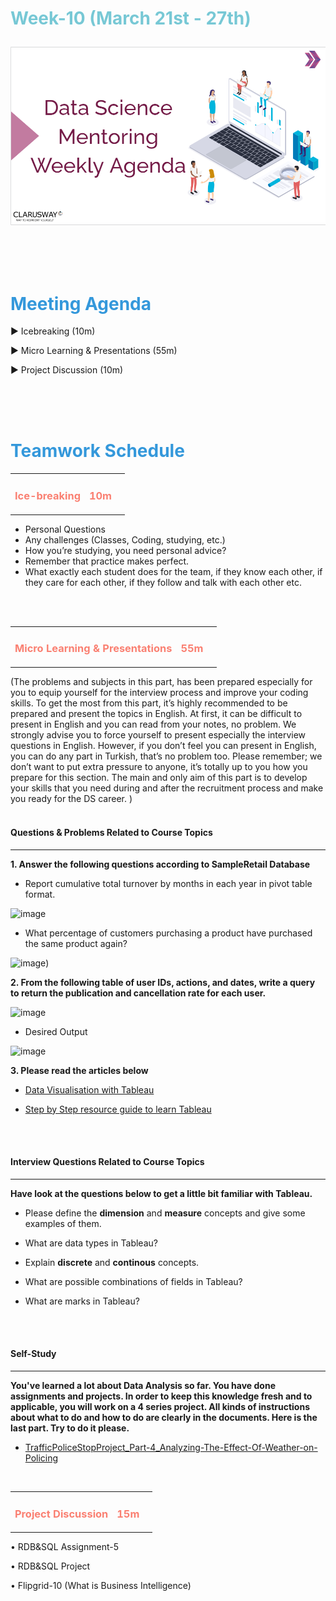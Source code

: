 <h1><strong><span style="color: #77C8D5;">Week-10 (March 21st - 27th)</strong></span>

![logo](ds_agenda_logo.png)

<br>

<h1><strong><span style="color: #3498DB;">Meeting Agenda</strong></h1></span>

<span class="c16 c30">▶ </span><span
class="c42 c82">Icebreaking (10m)</span><span class="c16 c23"> </span>

<span class="c16 c30">▶ </span><span
class="c42 c82">Micro Learning & Presentations (55m)</span><span class="c46 c42 c48"> </span>

<span class="c30">▶ </span><span class="c46 c48 c42">Project Discussion (10m)</span>

<br>
<br>
<br>

<div style="page-break-after: always;"></div>

<h1><strong><span style="color: #3498DB;">Teamwork Schedule</strong></h1></span>

<table style= "width:100%;">
                <tr>
                <td style="color: #FA8072; text-align:left "><h3><strong><p>Ice-breaking</td>
                <td style="color: #FA8072; text-align:right;"><h3><strong><p>10m</p><td>                </tr>
</table>

- Personal Questions 
- Any challenges (Classes, Coding, studying, etc.) 
- How you’re studying, you need personal advice? 
- Remember that practice makes perfect. 
- What exactly each student does for the team, if they know each other, if they care for each other, if they follow and talk with each other etc. 

<br>
<br>

<table style= "width:100%;">
                <tr>
                <td style="color: #FA8072; text-align:left "><h3><strong><p>Micro Learning & Presentations</td>
                <td style="color: #FA8072; text-align:right;"><h3><strong><p>55m</p><td>                </tr>
</table>
(The problems and subjects in this part, has been prepared especially for you to equip yourself for the interview process and improve your coding skills. To get the most from this part, it’s highly recommended to be prepared and present the topics in English. 
At first, it can be difficult to present in English and you can read from your notes, no problem. We strongly advise you to force yourself to present especially the interview questions in English. However, if you don’t feel you can present in English, you can do any part in Turkish, that’s no problem too. 
Please remember; we don’t want to put extra pressure to anyone, it’s totally up to you how you prepare for this section. The main and only aim of this part is to develop your skills that you need during and after the recruitment process and make you ready for the DS career.
)
<br>
<br>
<h4><strong>Questions & Problems Related to Course Topics</strong></h4>
<hr>

**1. Answer the following questions according to SampleRetail Database**
                  
- Report cumulative total turnover by months in each year in pivot table format. 
                  
![image](https://user-images.githubusercontent.com/81585635/156935630-d313d67c-8b38-47cb-b502-1e9ac045d033.png)

- What percentage of customers purchasing a product have purchased the same product again?
                  
 ![image](https://user-images.githubusercontent.com/81585635/159159730-b201d14e-c9d2-4d52-99e8-2c4093cdbb2d.png))         
                  
**2. From the following table of user IDs, actions, and dates, write a query to return the publication and cancellation rate for each user.**
                  
![image](https://user-images.githubusercontent.com/81585635/156936098-f30dacfa-a219-4600-aca9-c854eaf1fcef.png)

- Desired Output
                  
![image](https://user-images.githubusercontent.com/81585635/156936011-fbb10894-f3c5-426c-9a36-8d1fa52235ba.png)
                  
**3. Please read the articles below**
                  
- [Data Visualisation with Tableau](https://pandeyparul.medium.com/data-visualisation-with-tableau-150f99a39bba)
                  
- [Step by Step resource guide to learn Tableau](https://www.analyticsvidhya.com/learning-paths-data-science-business-analytics-business-intelligence-big-data/tableau-learning-path/)               
<br>             

                  
<br>
<h4><strong>Interview Questions Related to Course Topics</strong></h4>
<hr>

**Have look at the questions below to get a little bit familiar with Tableau.**
                  
- Please define the <b>dimension</b> and <b>measure</b> concepts and give some examples of them.

- What are data types in Tableau?

- Explain <b>discrete</b> and <b>continous</b> concepts.

- What are possible combinations of fields in Tableau?

- What are marks in Tableau?
                  
<br>

<br>
<h4><strong>Self-Study</strong></h4>
<hr>

**You've learned a lot about Data Analysis so far. You have done assignments and projects. In order to keep this knowledge fresh and to applicable, you will work on a 4 series project. All kinds of instructions about what to do and how to do are clearly in the documents. Here is the last part. Try to do it please.** 
                  
- [TrafficPoliceStopProject_Part-4_Analyzing-The-Effect-Of-Weather-on-Policing](https://github.com/KdrDrn/DS_DE_COHORT-1/blob/main/WEEKLY_AGENDA/Week_10/TrafficPoliceStopProject_Part-3_Visual-Exploratory-Data-Analysis_Student.ipynb) 
                  
<br>

<table style= "width:100%;">
                <tr>
                <td style="color: #FA8072; text-align:left "><h3><strong><p>Project Discussion</td>
                <td style="color: #FA8072; text-align:right;"><h3><strong><p>15m</p><td>                </tr>                
</table>

•	RDB&SQL Assignment-5
                  
•	RDB&SQL Project
                  
•	Flipgrid-10 (What is Business Intelligence)

